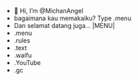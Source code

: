- 👋 Hi, I’m @MichanAngel
- bagaimana kau memakaiku? Type .menu
- Dan selamat datang juga... 
|MENU|
- .menu
- .rules
- .text
- .waifu
- .YouTube
- .gc
<!---
MichanAngel/MichanAngel is a ✨ special ✨ repository because its `README.md` (this file) appears on your GitHub profile.
You can click the Preview link to take a look at your changes.
--->
